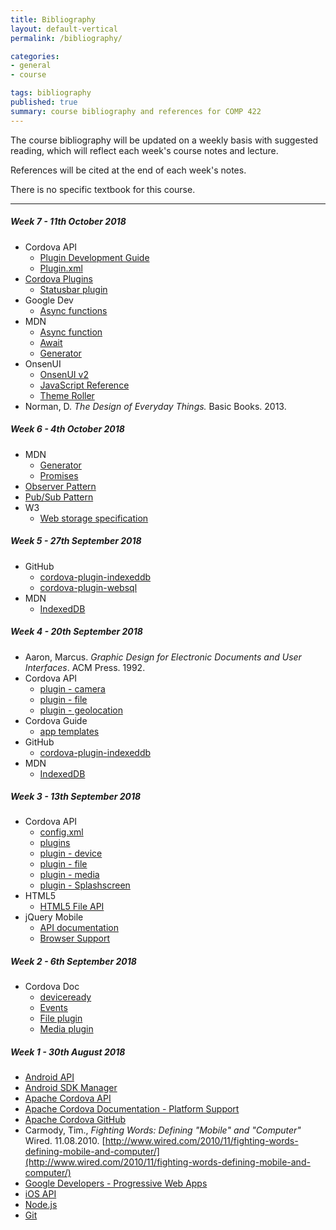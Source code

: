 ```yaml
---
title: Bibliography
layout: default-vertical
permalink: /bibliography/

categories:
- general
- course

tags: bibliography
published: true
summary: course bibliography and references for COMP 422
---
```


The course bibliography will be updated on a weekly basis with suggested reading, which will reflect each week's course notes and lecture.

References will be cited at the end of each week's notes.

There is no specific textbook for this course.

***

<!--
##### Week 13 - 20th November 2015

* Cordova
  * [Plugin Development Guide](https://cordova.apache.org/docs/en/latest/guide/hybrid/plugins/index.html)
  * [Plugman](https://cordova.apache.org/docs/en/latest/plugin_ref/plugman.html)
* Ionic
  * [Home](http://ionicframework.com/)
  * [Docs](http://ionicframework.com/docs/)

##### Week 12 - 13th November 2015

* Cordova
  * [Whitelist plugin](https://github.com/apache/cordova-plugin-whitelist)
* GitHub
  * [cordova-plugin-indexeddb](https://www.npmjs.com/package/cordova-plugin-indexeddb)
  * [cordova-plugin-websql](https://github.com/msopentech/cordova-plugin-websql/)
* MDN
  * [IndexedDB](https://developer.mozilla.org/en-US/docs/Web/API/IndexedDB_API)

##### Week 11 - 6th November 2015

* Cordova
  * [Cordova Storage](http://cordova.apache.org/docs/en/5.1.1/cordova/storage/storage.html)
* GitHub
  * [cordova-plugin-indexeddb](https://www.npmjs.com/package/cordova-plugin-indexeddb)
* HTML5
  * [HTML5 File API](http://www.w3.org/TR/FileAPI/)
* MDN
  * [IndexedDB](https://developer.mozilla.org/en-US/docs/Web/API/IndexedDB_API)
* W3
  * [Web storage specification](http://www.w3.org/TR/webstorage/)

##### Week 10 - 30th October 2015

* Cordova
  * [Cordova API - filesystem plugin](https://www.npmjs.com/package/cordova-plugin-file)
  * [Cordova API - file transfer plugin](https://www.npmjs.com/package/cordova-plugin-file-transfer)
  * [Cordova Storage](http://cordova.apache.org/docs/en/5.1.1/cordova/storage/storage.html)
* GitHub
  * [cordova-plugin-file](https://github.com/apache/cordova-plugin-file/)
* HTML5
  * [HTML5 File API](http://www.w3.org/TR/FileAPI/)
* MDN
  * [Web APIs - FileError](https://developer.mozilla.org/en-US/docs/Web/API/FileError)

##### Week 14 - 2nd December 2016

* Cordova API docs
	* [config.xml](https://cordova.apache.org/docs/en/latest/config_ref/index.html)
	* [Globalization](https://cordova.apache.org/docs/en/latest/reference/cordova-plugin-globalization/index.html)
	* [Hooks](https://cordova.apache.org/docs/en/latest/guide/appdev/hooks/index.html)
	* [Merges](https://cordova.apache.org/docs/en/latest/reference/cordova-cli/index.html#merges)
	* [Network Information](https://cordova.apache.org/docs/en/latest/reference/cordova-plugin-network-information/index.html)
	* [Whitelisting](https://cordova.apache.org/docs/en/latest/guide/appdev/whitelist/index.html)
* OnsenUI
	* [JavaScript Reference](https://onsen.io/v2/docs/js.html)

##### Week 12 - 18th November 2016

* OnsenUI
	* [JavaScript Reference](https://onsen.io/v2/docs/js.html)
* MDN - IndexedDB
	* [IndexedDB API](https://developer.mozilla.org/en-US/docs/Web/API/IndexedDB_API)
* MDN - JavaScript reference
	* [String.prototype.split()](https://developer.mozilla.org/en-US/docs/Web/JavaScript/Reference/Global_Objects/String/split)
	* [RegExp](https://developer.mozilla.org/en-US/docs/Web/JavaScript/Reference/Global_Objects/RegExp)


##### Week 11 - 11th November 2016

* Cordova API
	* [Plugin Development Guide](http://cordova.apache.org/docs/en/latest/guide/hybrid/plugins/index.html)
	* [Plugin.xml](http://cordova.apache.org/docs/en/latest/plugin_ref/spec.html)
* [Cordova Plugins](http://cordova.apache.org/plugins/)

##### Week 10 - 4th November 2016

* Cordova API
	* [Statusbar plugin](https://cordova.apache.org/docs/en/latest/reference/cordova-plugin-statusbar/index.html)
* OnsenUI
  * [OnsenUI v2](https://onsen.io/)
  * [JavaScript Reference](https://onsen.io/v2/docs/js.html)
  * [Theme Roller](http://components.onsen.io/)

##### Week 9 - 28th October 2016

* Cordova API
	* [Storage](http://cordova.apache.org/docs/en/latest/cordova/storage/storage.html)
  * [Whitelist plugin](https://github.com/apache/cordova-plugin-whitelist)
* GitHub
  * [cordova-plugin-indexeddb](https://www.npmjs.com/package/cordova-plugin-indexeddb)
* MDN
  * [IndexedDB](https://developer.mozilla.org/en-US/docs/Web/API/IndexedDB_API)

##### Week 8 - 21st October 2016

* GitHub
  * [cordova-plugin-indexeddb](https://www.npmjs.com/package/cordova-plugin-indexeddb)
  * [cordova-plugin-websql](https://github.com/msopentech/cordova-plugin-websql/)
* MDN
  * [IndexedDB](https://developer.mozilla.org/en-US/docs/Web/API/IndexedDB_API)
* W3
  * [Web storage specification](http://www.w3.org/TR/webstorage/)

##### Week 7 - 14th October 2016

* N/A

-->

<!--

##### Week 15 - 8th December 2017

* N/A

##### Week 14 - 1st December 2017

* React & React Native
	* [React](https://reactjs.org/)
	* [React Native](https://facebook.github.io/react-native/)
	* [React DevTools](https://github.com/facebook/react-devtools/tree/master/packages/react-devtools)
	* [React Navigation](https://www.npmjs.com/package/react-navigation)
	* [React Native - Layout Props](https://facebook.github.io/react-native/docs/layout-props.html)
	* [React Native - StatusBar](https://facebook.github.io/react-native/docs/statusbar.html)
* Various
	* [Axios JS library](https://www.npmjs.com/package/axios)
	* [Firebase](https://firebase.google.com/)
	* [Firebase - database rules](https://firebase.google.com/docs/database/security/quickstart)
	* [Google's Cloud Platform](https://cloud.google.com/shell/docs/features#code_editor)
	* [MDN - super](https://developer.mozilla.org/en-US/docs/Web/JavaScript/Reference/Operators/super)
	* [XMLHttpRequest](https://developer.mozilla.org/en-US/docs/Web/API/XMLHttpRequest)
	* [Yarn - Firebase](https://yarnpkg.com/en/package/firebase)

##### Week 13 - 24th November 2017

* N/A

##### Week 12 - 17th November 2017

* React Native
	* [MDN - super](https://developer.mozilla.org/en-US/docs/Web/JavaScript/Reference/Operators/super)
	* [React Native - Layout Props](https://facebook.github.io/react-native/docs/layout-props.html)

##### Week 11 - 10th November 2017

* React Native
	* [React](https://reactjs.org/)
	* [React Native](https://facebook.github.io/react-native/)
	* [React DevTools](https://github.com/facebook/react-devtools/tree/master/packages/react-devtools)

##### Week 10 - 3rd November 2017

* Cordova API docs
	* [config.xml](https://cordova.apache.org/docs/en/latest/config_ref/index.html)
	* [Globalization](https://cordova.apache.org/docs/en/latest/reference/cordova-plugin-globalization/index.html)
	* [Hooks](https://cordova.apache.org/docs/en/latest/guide/appdev/hooks/index.html)
	* [Merges](https://cordova.apache.org/docs/en/latest/reference/cordova-cli/index.html#merges)
	* [Network Information](https://cordova.apache.org/docs/en/latest/reference/cordova-plugin-network-information/index.html)
	* [Whitelisting](https://cordova.apache.org/docs/en/latest/guide/appdev/whitelist/index.html)
* OnsenUI
	* [JavaScript Reference](https://onsen.io/v2/docs/js.html)

##### Week 9 - 27th October 2017

* Cordova API
	* [Statusbar plugin](https://cordova.apache.org/docs/en/latest/reference/cordova-plugin-statusbar/index.html)
	* [Storage](http://cordova.apache.org/docs/en/latest/cordova/storage/storage.html)
	* [Whitelist plugin](https://github.com/apache/cordova-plugin-whitelist)
* GitHub
  * [cordova-plugin-indexeddb](https://www.npmjs.com/package/cordova-plugin-indexeddb)
* MDN
  * [IndexedDB](https://developer.mozilla.org/en-US/docs/Web/API/IndexedDB_API)
* OnsenUI
  * [OnsenUI v2](https://onsen.io/)
  * [JavaScript Reference](https://onsen.io/v2/docs/js.html)
  * [Theme Roller](http://components.onsen.io/)

##### Week 8 - 20th October 2017

* N/A

-->

##### Week 7 - 11th October 2018

* Cordova API
	* [Plugin Development Guide](http://cordova.apache.org/docs/en/latest/guide/hybrid/plugins/index.html)
	* [Plugin.xml](http://cordova.apache.org/docs/en/latest/plugin_ref/spec.html)
* [Cordova Plugins](http://cordova.apache.org/plugins/)
	* [Statusbar plugin](https://cordova.apache.org/docs/en/latest/reference/cordova-plugin-statusbar/index.html)
* Google Dev
  * [Async functions](https://developers.google.com/web/fundamentals/primers/async-functions)
* MDN
  * [Async function](https://developer.mozilla.org/en-US/docs/Web/JavaScript/Reference/Statements/async_function)
  * [Await](https://developer.mozilla.org/en-US/docs/Web/JavaScript/Reference/Operators/await)
  * [Generator](https://developer.mozilla.org/en-US/docs/Web/JavaScript/Reference/Global_Objects/Generator)
* OnsenUI
  * [OnsenUI v2](https://onsen.io/)
  * [JavaScript Reference](https://onsen.io/v2/docs/js.html)
  * [Theme Roller](http://components.onsen.io/)
* Norman, D. *The Design of Everyday Things.* Basic Books. 2013.

##### Week 6 - 4th October 2018

* MDN
  * [Generator](https://developer.mozilla.org/en-US/docs/Web/JavaScript/Reference/Global_Objects/Generator)
  * [Promises](https://developer.mozilla.org/en-US/docs/Web/JavaScript/Reference/Global_Objects/Promise)
* [Observer Pattern](https://en.wikipedia.org/wiki/Observer_pattern)
* [Pub/Sub Pattern](https://en.wikipedia.org/wiki/Publish%E2%80%93subscribe_pattern)
* W3
  * [Web storage specification](http://www.w3.org/TR/webstorage/)

##### Week 5 - 27th September 2018

* GitHub
  * [cordova-plugin-indexeddb](https://www.npmjs.com/package/cordova-plugin-indexeddb)
  * [cordova-plugin-websql](https://github.com/msopentech/cordova-plugin-websql/)
* MDN
  * [IndexedDB](https://developer.mozilla.org/en-US/docs/Web/API/IndexedDB_API)

##### Week 4 - 20th September 2018

* Aaron, Marcus. *Graphic Design for Electronic Documents and User Interfaces*. ACM Press. 1992.
* Cordova API
  * [plugin - camera](https://cordova.apache.org/docs/en/latest/reference/cordova-plugin-camera/index.html)
  * [plugin - file](https://cordova.apache.org/docs/en/latest/reference/cordova-plugin-file/index.html)
  * [plugin - geolocation](https://cordova.apache.org/docs/en/latest/reference/cordova-plugin-geolocation/index.html)
* Cordova Guide
  * [app templates](https://cordova.apache.org/docs/en/latest/guide/cli/template.html)
* GitHub
  * [cordova-plugin-indexeddb](https://www.npmjs.com/package/cordova-plugin-indexeddb)
* MDN
  * [IndexedDB](https://developer.mozilla.org/en-US/docs/Web/API/IndexedDB_API)

##### Week 3 - 13th September 2018

* Cordova API
  * [config.xml](https://cordova.apache.org/docs/en/latest/config_ref/index.html)
  * [plugins](http://cordova.apache.org/plugins/)
  * [plugin - device](https://cordova.apache.org/docs/en/latest/reference/cordova-plugin-device/index.html)
  * [plugin - file](https://cordova.apache.org/docs/en/latest/reference/cordova-plugin-file/index.html)
  * [plugin - media](https://cordova.apache.org/docs/en/latest/reference/cordova-plugin-media/)
  * [plugin -  Splashscreen](https://cordova.apache.org/docs/en/latest/reference/cordova-plugin-splashscreen/)
* HTML5
  * [HTML5 File API](http://www.w3.org/TR/FileAPI/)
* jQuery Mobile
  * [API documentation](http://api.jquerymobile.com/)
  * [Browser Support](https://jQuerymobile.com/browser-support/1.4/)

##### Week 2 - 6th September 2018

* Cordova Doc
  * [deviceready](https://cordova.apache.org/docs/en/latest/cordova/events/events.html#deviceready)
  * [Events](https://cordova.apache.org/docs/en/latest/cordova/events/events.html)
  * [File plugin](https://cordova.apache.org/docs/en/latest/reference/cordova-plugin-file/index.html)
  * [Media plugin](https://cordova.apache.org/docs/en/latest/reference/cordova-plugin-media/)

##### Week 1 - 30th August 2018

* [Android API](https://github.com/apache/cordova-android)
* [Android SDK Manager](https://developer.android.com/studio/command-line/sdkmanager)
* [Apache Cordova API](http://docs.cordova.io)
* [Apache Cordova Documentation - Platform Support](https://cordova.apache.org/docs/en/latest/guide/support/index.html)
* [Apache Cordova GitHub](https://github.com/apache?utf8=%E2%9C%93&query=cordova)
* Carmody, Tim., *Fighting Words: Defining "Mobile" and "Computer"* Wired. 11.08.2010. [http://www.wired.com/2010/11/fighting-words-defining-mobile-and-computer/](http://www.wired.com/2010/11/fighting-words-defining-mobile-and-computer/)
* [Google Developers - Progressive Web Apps](https://developers.google.com/web/progressive-web-apps/)
* [iOS API](https://github.com/apache/cordova-ios)
* [Node.js](https://nodejs.org/en/)
* [Git](http://git-scm.com/)
